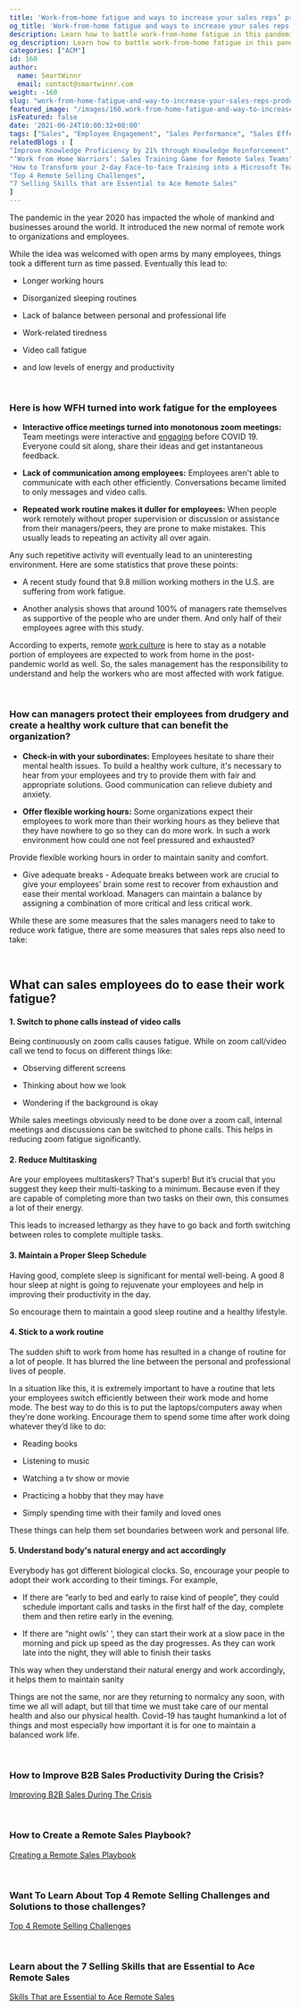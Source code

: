 ```yaml
---
title: 'Work-from-home fatigue and ways to increase your sales reps’ productivity'
og_title: 'Work-from-home fatigue and ways to increase your sales reps’ productivity'
description: Learn how to battle work-from-home fatigue in this pandemic driven world along with tips to improve your employees’ productivity
og_description: Learn how to battle work-from-home fatigue in this pandemic driven world along with tips to improve your employees’ productivity
categories: ["ACM"]
id: 160
author:
  name: SmartWinnr
  email: contact@smartwinnr.com
weight: -160
slug: "work-from-home-fatigue-and-way-to-increase-your-sales-reps-productivity"
featured_image: "/images/160.work-from-home-fatigue-and-way-to-increase-your-sales-reps-productivity.jpeg"
isFeatured: false
date: '2021-06-24T10:00:32+08:00'
tags: ["Sales", "Employee Engagement", "Sales Performance", "Sales Effectiveness"]
relatedBlogs : [
"Improve Knowledge Proficiency by 21% through Knowledge Reinforcement",
"‘Work from Home Warriors’: Sales Training Game for Remote Sales Teams",
"How to Transform your 2-day Face-to-face Training into a Microsoft Teams Virtual Training?",
"Top 4 Remote Selling Challenges",
"7 Selling Skills that are Essential to Ace Remote Sales"
]
---
```


The pandemic in the year 2020 has impacted the whole of mankind and businesses around the world. It introduced the new normal of remote work to organizations and employees.

While the idea was welcomed with open arms by many employees, things took a different turn as time passed. Eventually this lead to:

-   Longer working hours
    

  

-   Disorganized sleeping routines
    

  

-   Lack of balance between personal and professional life
    

  

-   Work-related tiredness
    

  

-   Video call fatigue
    

  

-   and low levels of energy and productivity
    
<br>

<h3><b>Here is how WFH turned into work fatigue for the employees</b></h3>

-   **Interactive office meetings turned into monotonous zoom meetings:** Team meetings were interactive and [engaging](https://www.smartwinnr.com/post/improve-employee-engagement-of-your-remote-teams-with-gamification/) before COVID 19. Everyone could sit along, share their ideas and get instantaneous feedback.
    

  

-   **Lack of communication among employees:** Employees aren't able to communicate with each other efficiently. Conversations became limited to only messages and video calls.
    

  

-   **Repeated work routine makes it duller for employees:** When people work remotely without proper supervision or discussion or assistance from their managers/peers, they are prone to make mistakes. This usually leads to repeating an activity all over again.
    

  

Any such repetitive activity will eventually lead to an uninteresting environment. Here are some statistics that prove these points:

  

-   A recent study found that 9.8 million working mothers in the U.S. are suffering from work fatigue.
    

  

-   Another analysis shows that around 100% of managers rate themselves as supportive of the people who are under them. And only half of their employees agree with this study.
    

  

According to experts, remote [work culture](https://www.smartwinnr.com/post/how-to-build-a-successful-sales-environment/) is here to stay as a notable portion of employees are expected to work from home in the post-pandemic world as well. So, the sales management has the responsibility to understand and help the workers who are most affected with work fatigue.


 <br>
 

### **How can managers protect their employees from drudgery and create a healthy work culture that can benefit the organization?**

  

-   **Check-in with your subordinates:** Employees hesitate to share their mental health issues. To build a healthy work culture, it's necessary to hear from your employees and try to provide them with fair and appropriate solutions. Good communication can relieve dubiety and anxiety.
    

  

-   **Offer flexible working hours:** Some organizations expect their employees to work more than their working hours as they believe that they have nowhere to go so they can do more work. In such a work environment how could one not feel pressured and exhausted?
    


<div class="ml_special_div_blog ml-margin-bottom10">
  <div class="ml_special_div_blog_content ml-margin-top10 ml-margin-bottom10">
    <p>
        Provide flexible working hours in order to maintain sanity and comfort.
    </p>
  </div>  
</div>  
  

-   Give adequate breaks - Adequate breaks between work are crucial to give your employees’ brain some rest to recover from exhaustion and ease their mental workload. Managers can maintain a balance by assigning a combination of more critical and less critical work.
    

  

While these are some measures that the sales managers need to take to reduce work fatigue, there are some measures that sales reps also need to take:

<br>

##  **What can sales employees do to ease their work fatigue?**

  

#### **1.  Switch to phone calls instead of video calls**
    

Being continuously on zoom calls causes fatigue. While on zoom call/video call we tend to focus on different things like:

-   Observing different screens
    

-   Thinking about how we look
    

  

-   Wondering if the background is okay
    

  

While sales meetings obviously need to be done over a zoom call, internal meetings and discussions can be switched to phone calls. This helps in reducing zoom fatigue significantly.

  

#### **2. Reduce Multitasking**

  

Are your employees multitaskers? That's superb! But it’s crucial that you suggest they keep their multi-tasking to a minimum. Because even if they are capable of completing more than two tasks on their own, this consumes a lot of their energy.

  

This leads to increased lethargy as they have to go back and forth switching between roles to complete multiple tasks.

  
  
  

<h4><b>3. Maintain a Proper Sleep Schedule</b></h4>

  

Having good, complete sleep is significant for mental well-being. A good 8 hour sleep at night is going to rejuvenate your employees and help in improving their productivity in the day.

  

So encourage them to maintain a good sleep routine and a healthy lifestyle.

  
  

#### **4. Stick to a work routine**

  

The sudden shift to work from home has resulted in a change of routine for a lot of people. It has blurred the line between the personal and professional lives of people.

  

In a situation like this, it is extremely important to have a routine that lets your employees switch efficiently between their work mode and home mode. The best way to do this is to put the laptops/computers away when they’re done working. Encourage them to spend some time after work doing whatever they’d like to do:

  

-   Reading books
    

  

-   Listening to music
    

  

-   Watching a tv show or movie
    

  

-   Practicing a hobby that they may have
    

  

-   Simply spending time with their family and loved ones
    

  

These things can help them set boundaries between work and personal life.

  
  

#### **5. Understand body's natural energy and act accordingly**

  

Everybody has got different biological clocks. So, encourage your people to adopt their work according to their timings. For example,

-   If there are “early to bed and early to raise kind of people”, they could schedule important calls and tasks in the first half of the day, complete them and then retire early in the evening.
    

  

-   If there are “night owls' ', they can start their work at a slow pace in the morning and pick up speed as the day progresses. As they can work late into the night, they will able to finish their tasks
    

  

This way when they understand their natural energy and work accordingly, it helps them to maintain sanity

  

Things are not the same, nor are they returning to normalcy any soon, with time we all will adapt, but till that time we must take care of our mental health and also our physical health. Covid-19 has taught humankind a lot of things and most especially how important it is for one to maintain a balanced work life.


<br>  

<h3><b>How to Improve B2B Sales Productivity During the Crisis?</b></h3>

  

[Improving B2B Sales During The Crisis](https://www.smartwinnr.com/post/how-to-improve-b2b-sales-productivity-during-the-crisis/)

  
<br>    

### **How to Create a Remote Sales Playbook?**


<p><a href="https://www.smartwinnr.com/post/how-to-create-a-remote-sales-playbook/">Creating a Remote Sales Playbook</a></p>

<br>    
  

### **Want To Learn About Top 4 Remote Selling Challenges and Solutions to those challenges?**

[Top 4 Remote Selling Challenges](https://www.smartwinnr.com/post/top-4-remote-selling-challenges/)

  
<br>  

### **Learn about the 7 Selling Skills that are Essential to Ace Remote Sales**


[Skills That are Essential to Ace Remote Sales](https://www.smartwinnr.com/post/7-selling-skills-that-are-essential-to-ace-remote-sales/)